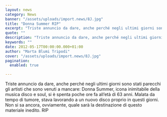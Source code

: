 ```yaml
---
layout: news
category: News
banner: "/assets/uploads/import.news/8J.jpg"
title: "Donna Summer RIP"
excerpt: "Triste annuncio da dare, anche perché negli ultimi giorni sono stati parecchi gli artisti che sono venuti a mancare: Donna Summer, icona inimitabile della musica disco e soul,  si è spenta poche ore fa all’età di 63 anni. Malata da tempo di tumore, stava lavorando a un nuovo disco proprio in questi giorni. Non si [&hellip"
quote: ""
description: "Triste annuncio da dare, anche perché negli ultimi giorni sono stati parecchi gli artisti che sono venuti a mancare: Donna Summer, icona inimitabile della musica disco e soul,  si è spenta poche ore fa all’età di 63 anni. Malata da tempo di tumore, stava lavorando a un nuovo disco proprio in questi giorni. Non si [&hellip"
keywords: ""
date: 2012-05-17T00:00:00.000+01:00
author: "Marta Blumi Tripodi"
cover: "/assets/uploads/import.news/8J.jpg"
pagination:
  enabled: true

---
```


Triste annuncio da dare, anche perché negli ultimi giorni sono stati parecchi gli artisti che sono venuti a mancare: Donna Summer, icona inimitabile della musica disco e soul, si è spenta poche ore fa all’età di 63 anni. Malata da tempo di tumore, stava lavorando a un nuovo disco proprio in questi giorni. Non si sa ancora, ovviamente, quale sarà la destinazione di questo materiale inedito. RIP